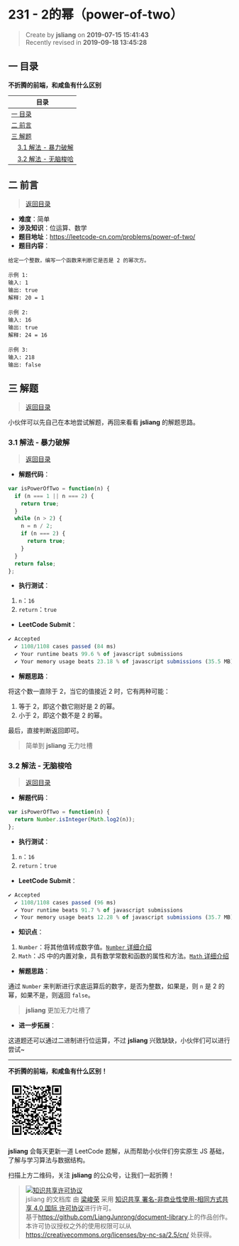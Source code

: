 231 - 2的幂（power-of-two）
===

> Create by **jsliang** on **2019-07-15 15:41:43**  
> Recently revised in **2019-09-18 13:45:28**

## <a name="chapter-one" id="chapter-one">一 目录</a>

**不折腾的前端，和咸鱼有什么区别**

| 目录 |
| --- | 
| [一 目录](#chapter-one) | 
| <a name="catalog-chapter-two" id="catalog-chapter-two"></a>[二 前言](#chapter-two) |
| <a name="catalog-chapter-three" id="catalog-chapter-three"></a>[三 解题](#chapter-three) |
| &emsp;[3.1 解法 - 暴力破解](#chapter-three-one) |
| &emsp;[3.2 解法 - 无脑梭哈](#chapter-three-two) |

## <a name="chapter-two" id="chapter-two">二 前言</a>

> [返回目录](#chapter-one)

* **难度**：简单
* **涉及知识**：位运算、数学
* **题目地址**：https://leetcode-cn.com/problems/power-of-two/
* **题目内容**：

```
给定一个整数，编写一个函数来判断它是否是 2 的幂次方。

示例 1:
输入: 1
输出: true
解释: 20 = 1

示例 2:
输入: 16
输出: true
解释: 24 = 16

示例 3:
输入: 218
输出: false
```

## <a name="chapter-three" id="chapter-three">三 解题</a>

> [返回目录](#chapter-one)

小伙伴可以先自己在本地尝试解题，再回来看看 **jsliang** 的解题思路。

### <a name="chapter-three-one" id="chapter-three-one">3.1 解法 - 暴力破解</a>

> [返回目录](#chapter-one)

* **解题代码**：

```js
var isPowerOfTwo = function(n) {
  if (n === 1 || n === 2) {
    return true;
  }
  while (n > 2) {
    n = n / 2;
    if (n === 2) {
      return true;
    }
  }
  return false;
};
```

* **执行测试**：

1. `n`：`16`
2. `return`：`true`

* **LeetCode Submit**：

```js
✔ Accepted
  ✔ 1108/1108 cases passed (84 ms)
  ✔ Your runtime beats 99.6 % of javascript submissions
  ✔ Your memory usage beats 23.18 % of javascript submissions (35.5 MB)
```

* **解题思路**：

将这个数一直除于 2，当它的值接近 2 时，它有两种可能：

1. 等于 2，即这个数它刚好是 2 的幂。
2. 小于 2，即这个数不是 2 的幂。

最后，直接判断返回即可。

> 简单到 **jsliang** 无力吐槽

### <a name="chapter-three-two" id="chapter-three-two">3.2 解法 - 无脑梭哈</a>

> [返回目录](#chapter-one)

* **解题代码**：

```js
var isPowerOfTwo = function(n) {
  return Number.isInteger(Math.log2(n));
};
```

* **执行测试**：

1. `n`：`16`
2. `return`：`true`

* **LeetCode Submit**：

```js
✔ Accepted
  ✔ 1108/1108 cases passed (96 ms)
  ✔ Your runtime beats 91.7 % of javascript submissions
  ✔ Your memory usage beats 12.28 % of javascript submissions (35.7 MB)
```

* **知识点**：

1. `Number`：将其他值转成数字值。[`Number` 详细介绍](https://github.com/LiangJunrong/document-library/blob/master/JavaScript-library/JavaScript/%E5%86%85%E7%BD%AE%E5%AF%B9%E8%B1%A1/Number/README.md)
2. `Math`：JS 中的内置对象，具有数学常数和函数的属性和方法。[`Math` 详细介绍](https://github.com/LiangJunrong/document-library/blob/master/JavaScript-library/JavaScript/%E5%86%85%E7%BD%AE%E5%AF%B9%E8%B1%A1/Math/README.md)

* **解题思路**：

通过 `Number` 来判断进行求底运算后的数字，是否为整数，如果是，则 `n` 是 2 的幂，如果不是，则返回 `false`。

> **jsliang** 更加无力吐槽了

* **进一步拓展**：

这道题还可以通过二进制进行位运算，不过 **jsliang** 兴致缺缺，小伙伴们可以进行尝试~

---

**不折腾的前端，和咸鱼有什么区别！**

![图](../../../public-repertory/img/z-small-wechat-public-address.jpg)

**jsliang** 会每天更新一道 LeetCode 题解，从而帮助小伙伴们夯实原生 JS 基础，了解与学习算法与数据结构。

扫描上方二维码，关注 **jsliang** 的公众号，让我们一起折腾！

> <a rel="license" href="http://creativecommons.org/licenses/by-nc-sa/4.0/"><img alt="知识共享许可协议" style="border-width:0" src="https://i.creativecommons.org/l/by-nc-sa/4.0/88x31.png" /></a><br /><span xmlns:dct="http://purl.org/dc/terms/" property="dct:title">jsliang 的文档库</span> 由 <a xmlns:cc="http://creativecommons.org/ns#" href="https://github.com/LiangJunrong/document-library" property="cc:attributionName" rel="cc:attributionURL">梁峻荣</a> 采用 <a rel="license" href="http://creativecommons.org/licenses/by-nc-sa/4.0/">知识共享 署名-非商业性使用-相同方式共享 4.0 国际 许可协议</a>进行许可。<br />基于<a xmlns:dct="http://purl.org/dc/terms/" href="https://github.com/LiangJunrong/document-library" rel="dct:source">https://github.com/LiangJunrong/document-library</a>上的作品创作。<br />本许可协议授权之外的使用权限可以从 <a xmlns:cc="http://creativecommons.org/ns#" href="https://creativecommons.org/licenses/by-nc-sa/2.5/cn/" rel="cc:morePermissions">https://creativecommons.org/licenses/by-nc-sa/2.5/cn/</a> 处获得。